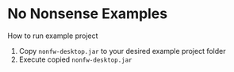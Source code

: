 No Nonsense Examples
====================

How to run example project

1. Copy `nonfw-desktop.jar` to your desired example project folder
2. Execute copied `nonfw-desktop.jar`

